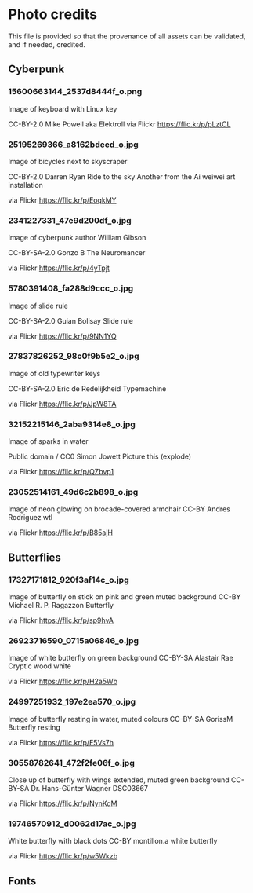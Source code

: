 # Photo credits

This file is provided so that the provenance of all assets can be validated, and if needed, credited.

## Cyberpunk

### 15600663144_2537d8444f_o.png

Image of keyboard with Linux key

CC-BY-2.0
Mike Powell aka Elektroll
via Flickr
https://flic.kr/p/pLztCL

### 25195269366_a8162bdeed_o.jpg

Image of bicycles next to skyscraper

CC-BY-2.0
Darren Ryan
Ride to the sky
Another from the Ai weiwei art installation

via Flickr
https://flic.kr/p/EoqkMY

### 2341227331_47e9d200df_o.jpg

Image of cyberpunk author William Gibson

CC-BY-SA-2.0
Gonzo B
The Neuromancer

via Flickr
https://flic.kr/p/4yTpjt

### 5780391408_fa288d9ccc_o.jpg

Image of slide rule

CC-BY-SA-2.0
Guian Bolisay
Slide rule

via Flickr
https://flic.kr/p/9NN1YQ


### 27837826252_98c0f9b5e2_o.jpg

Image of old typewriter keys

CC-BY-SA-2.0
Eric de Redelijkheid
Typemachine

via Flickr
https://flic.kr/p/JpW8TA


### 32152215146_2aba9314e8_o.jpg

Image of sparks in water

Public domain / CC0
Simon Jowett
Picture this (explode)

via Flickr
https://flic.kr/p/QZbvp1


### 23052514161_49d6c2b898_o.jpg

Image of neon glowing on brocade-covered armchair
CC-BY
Andres Rodriguez
wtl

via Flickr
https://flic.kr/p/B85ajH

## Butterflies

### 17327171812_920f3af14c_o.jpg

Image of butterfly on stick on pink and green muted background
CC-BY
Michael R. P. Ragazzon
Butterfly

via Flickr
https://flic.kr/p/sp9hvA


### 26923716590_0715a06846_o.jpg

Image of white butterfly on green background
CC-BY-SA
Alastair Rae
Cryptic wood white

via Flickr
https://flic.kr/p/H2a5Wb


### 24997251932_197e2ea570_o.jpg

Image of butterfly resting in water, muted colours
CC-BY-SA
GorissM
Butterfly resting

via Flickr
https://flic.kr/p/E5Vs7h

### 30558782641_472f2fe06f_o.jpg

Close up of butterfly with wings extended, muted green background
CC-BY-SA
Dr. Hans-Günter Wagner
DSC03667

via Flickr
https://flic.kr/p/NynKqM


### 19746570912_d0062d17ac_o.jpg

White butterfly with black dots
CC-BY
montillon.a
white butterfly

via Flickr
https://flic.kr/p/w5Wkzb




## Fonts
